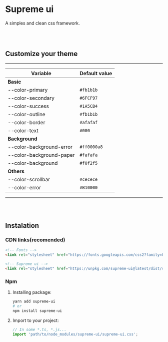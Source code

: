 # Supreme ui

A simples and clean css framework.

<br>
<br>

## Customize your theme
------
| Variable | Default value |
|---|---|
| **Basic** |
| --color-primary           |`#fb1b1b`  |
| --color-secondary         |`#6FCF97`  |
| --color-success           |`#1A5CB4`  |
| --color-outline           |`#fb1b1b`  |
| --color-border            |`#afafaf`  |
| --color-text              |`#000`     |
| **Background** |
| --color-background-error  |`#ff0000a8`|
| --color-background-paper  |`#fafafa`  |
| --color-background        |`#f0f2f5`  |
| **Others** |
| --color-scrollbar         |`#cecece`  |
| --color-error             |`#B10000`  |
------

<br>
<br>

## Instalation
### CDN links(recomended)

```html
<!-- Fonts -->
<link rel="stylesheet" href="https://fonts.googleapis.com/css2?family=Ubuntu:wght@300;400;500;700&display=swap">

<!-- Supreme ui -->
<link rel="stylesheet" href="https://unpkg.com/supreme-ui@latest/dist/supreme-ui.css">
```

### Npm

1. Installing package:
    ```bash
    yarn add supreme-ui
    # or
    npm install supreme-ui
    ```
1. Import to your project:
    ```js
    // In some *.ts, *.js...
    import 'path/to/node_modules/supreme-ui/supreme-ui.css';
    ```

